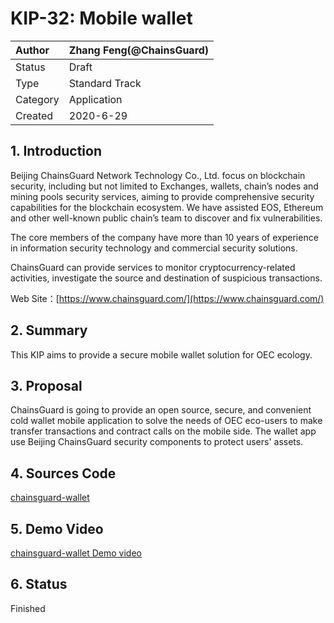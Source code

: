 # KIP-32: Mobile wallet

| Author   | Zhang Feng(@ChainsGuard) |
| :------- | ------------------------ |
| Status   | Draft                    |
| Type     | Standard Track           |
| Category | Application              |
| Created  | 2020-6-29                |

## 1. Introduction

Beijing ChainsGuard Network Technology Co., Ltd. focus on blockchain security, including but not limited to Exchanges, wallets, chain’s nodes and mining pools security services, aiming to provide comprehensive security capabilities for the blockchain ecosystem. We have assisted EOS, Ethereum and other well-known public chain’s team to discover and fix vulnerabilities.

The core members of the company have more than 10 years of experience in information security technology and commercial security solutions.

ChainsGuard can provide services to monitor cryptocurrency-related activities, investigate the source and destination of suspicious transactions.

Web Site：[https://www.chainsguard.com/](https://www.chainsguard.com/)

## 2. Summary

This KIP aims to provide a secure mobile wallet solution for OEC ecology.

## 3. Proposal

ChainsGuard is going to provide an open source, secure, and convenient cold wallet mobile application to solve the needs of OEC eco-users to make transfer transactions and contract calls on the mobile side. The wallet app use Beijing ChainsGuard security components to protect users' assets.

## 4. Sources Code
[chainsguard-wallet](https://github.com/i11m20n/chainsguard-wallet)

## 5. Demo Video
[chainsguard-wallet Demo video](https://youtu.be/WzsTAoQ1vhE)

## 6. Status

Finished

